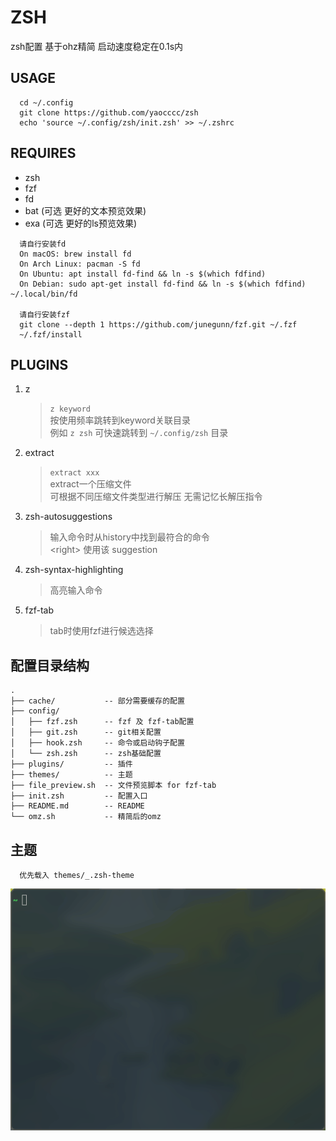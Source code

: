 # ZSH

zsh配置 基于ohz精简 启动速度稳定在0.1s内  

## USAGE

```shell
  cd ~/.config
  git clone https://github.com/yaocccc/zsh
  echo 'source ~/.config/zsh/init.zsh' >> ~/.zshrc
```

## REQUIRES

- zsh
- fzf
- fd
- bat (可选 更好的文本预览效果)
- exa (可选 更好的ls预览效果)

```plaintext
  请自行安装fd
  On macOS: brew install fd
  On Arch Linux: pacman -S fd
  On Ubuntu: apt install fd-find && ln -s $(which fdfind)
  On Debian: sudo apt-get install fd-find && ln -s $(which fdfind) ~/.local/bin/fd

  请自行安装fzf
  git clone --depth 1 https://github.com/junegunn/fzf.git ~/.fzf
  ~/.fzf/install
```

## PLUGINS

1. z  
    > `z keyword`  
    > 按使用频率跳转到keyword关联目录  
    > 例如 `z zsh` 可快速跳转到 `~/.config/zsh` 目录  

2. extract  
    > `extract xxx`  
    > extract一个压缩文件  
    > 可根据不同压缩文件类型进行解压 无需记忆长解压指令  

3. zsh-autosuggestions  
    > 输入命令时从history中找到最符合的命令  
    > \<right> 使用该 suggestion  

4. zsh-syntax-highlighting  
    > 高亮输入命令  

5. fzf-tab  
    > tab时使用fzf进行候选选择  

## 配置目录结构

```plaintext
.
├── cache/           -- 部分需要缓存的配置
├── config/
│   ├── fzf.zsh      -- fzf 及 fzf-tab配置
│   ├── git.zsh      -- git相关配置
│   ├── hook.zsh     -- 命令或启动钩子配置
│   └── zsh.zsh      -- zsh基础配置
├── plugins/         -- 插件
├── themes/          -- 主题
├── file_preview.sh  -- 文件预览脚本 for fzf-tab
├── init.zsh         -- 配置入口
├── README.md        -- README
└── omz.sh           -- 精简后的omz
```

## 主题

```plaintext
  优先载入 themes/_.zsh-theme
```

![avatar](./screenshots/show.gif)
